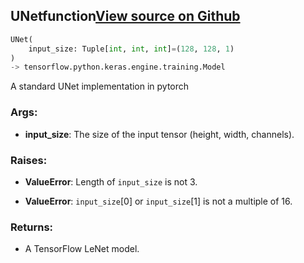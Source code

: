 ## UNet<span class="tag">function</span><a class="sourcelink" href=https://github.com/fastestimator/fastestimator/blob/r1.2/fastestimator/architecture/tensorflow/unet.py/#L23-L82>View source on Github</a>
```python
UNet(
	input_size: Tuple[int, int, int]=(128, 128, 1)
)
-> tensorflow.python.keras.engine.training.Model
```
A standard UNet implementation in pytorch


<h3>Args:</h3>


* **input_size**: The size of the input tensor (height, width, channels). 

<h3>Raises:</h3>


* **ValueError**: Length of `input_size` is not 3.

* **ValueError**: `input_size`[0] or `input_size`[1] is not a multiple of 16.



<h3>Returns:</h3>

<ul class="return-block"><li>    A TensorFlow LeNet model.</li></ul>

